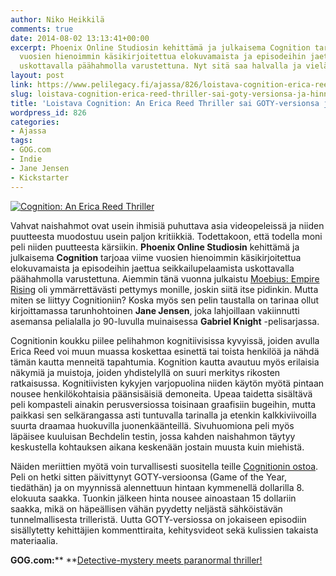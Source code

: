 ```yaml
---
author: Niko Heikkilä
comments: true
date: 2014-08-02 13:13:41+00:00
excerpt: Phoenix Online Studiosin kehittämä ja julkaisema Cognition tarjoaa viime
  vuosien hienoimmin käsikirjoitettua elokuvamaista ja episodeihin jaettua seikkailupelaamista
  uskottavalla päähahmolla varustettuna. Nyt sitä saa halvalla ja vieläpä GOTY-versiona.
layout: post
link: https://www.pelilegacy.fi/ajassa/826/loistava-cognition-erica-reed-thriller-sai-goty-versionsa-ja-hinnanalennuksen
slug: loistava-cognition-erica-reed-thriller-sai-goty-versionsa-ja-hinnanalennuksen
title: 'Loistava Cognition: An Erica Reed Thriller sai GOTY-versionsa ja hinnanalennuksen'
wordpress_id: 826
categories:
- Ajassa
tags:
- GOG.com
- Indie
- Jane Jensen
- Kickstarter
---
```


[![Cognition: An Erica Reed Thriller](/uploads/2014/08/cognition-1050x590.jpg)](/uploads/2014/08/cognition.jpg)

Vahvat naishahmot ovat usein ihmisiä puhuttava asia videopeleissä ja niiden puutteesta muodostuu usein paljon kritiikkiä. Todettakoon, että todella moni peli niiden puutteesta kärsiikin. **Phoenix Online Studiosin** kehittämä ja julkaisema **Cognition** tarjoaa viime vuosien hienoimmin käsikirjoitettua elokuvamaista ja episodeihin jaettua seikkailupelaamista uskottavalla päähahmolla varustettuna. Aiemmin tänä vuonna julkaistu [Moebius: Empire Rising](http://www.pelilegacy.fi/arvostelut/569/arvio-moebius-ja-imperiumi-joka-nousi-tai-romahti) oli ymmärrettävästi pettymys monille, joskin siitä itse pidinkin. Mutta miten se liittyy Cognitioniin? Koska myös sen pelin taustalla on tarinaa ollut kirjoittamassa tarunhohtoinen **Jane Jensen**, joka lahjoillaan vakiinnutti asemansa pelialalla jo 90-luvulla muinaisessa **Gabriel Knight** -pelisarjassa.

Cognitionin koukku piilee pelihahmon kognitiivisissa kyvyissä, joiden avulla Erica Reed voi muun muassa koskettaa esinettä tai toista henkilöä ja nähdä tämän kautta menneitä tapahtumia. Kognition kautta avautuu myös erilaisia näkymiä ja muistoja, joiden yhdistelyllä on suuri merkitys rikosten ratkaisussa. Kognitiivisten kykyjen varjopuolina niiden käytön myötä pintaan nousee henkilökohtaisia päänsisäisiä demoneita. Upeaa taidetta sisältävä peli kompasteli ainakin perusversiossa toisinaan graafisiin bugeihin, mutta paikkasi sen selkärangassa asti tuntuvalla tarinalla ja etenkin kalkkiviivoilla suurta draamaa huokuvilla juonenkäänteillä. Sivuhuomiona peli myös läpäisee kuuluisan Bechdelin testin, jossa kahden naishahmon täytyy keskustella kohtauksen aikana keskenään jostain muusta kuin miehistä.

Näiden meriittien myötä voin turvallisesti suositella teille [Cognitionin ostoa](http://www.gog.com/game/cognition_an_erica_reed_thriller). Peli on hetki sitten päivittynyt GOTY-versioonsa (Game of the Year, tiedäthän) ja on myynnissä alennettuun hintaan kymmenellä dollarilla 8. elokuuta saakka. Tuonkin jälkeen hinta nousee ainoastaan 15 dollariin saakka, mikä on häpeällisen vähän pyydetty neljästä sähköistävän tunnelmallisesta trilleristä. Uutta GOTY-versiossa on jokaiseen episodiin sisällytetty kehittäjien kommenttiraita, kehitysvideot sekä kulissien takaista materiaalia.

**GOG.com:**** **[Detective-mystery meets paranormal thriller!](http://www.gog.com/news/game_update_price_drop_cognition_goty_edition)

